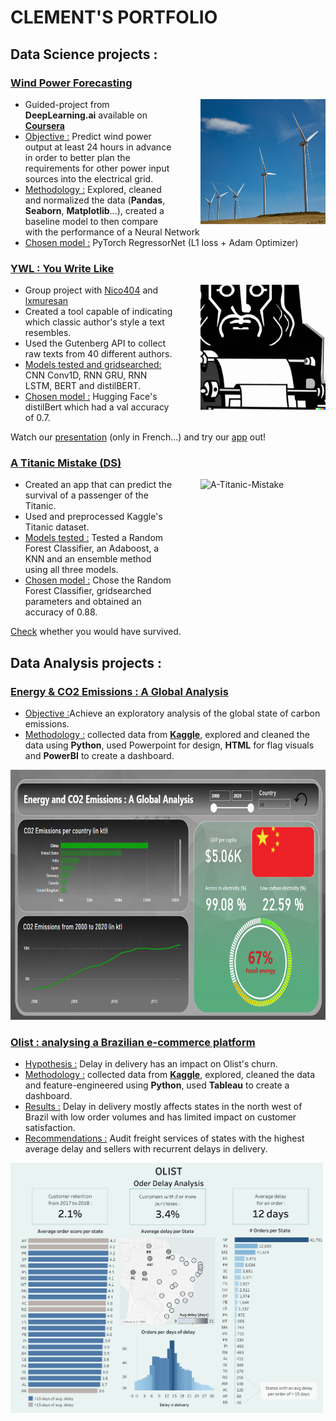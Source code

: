 # CLEMENT'S PORTFOLIO

## Data Science projects : 

### [Wind Power Forecasting](https://github.com/Clement7991/Wind_forecasting)
<img align="right" src="windturbine.jpg" alt="Wind Power" width="200" height="200" style="margin-left: 40px;" />

* Guided-project from **DeepLearning.ai** available on [**Coursera**](https://www.coursera.org/learn/ai-and-climate-change?specialization=ai-for-good)
* <ins>Objective :</ins> Predict wind power output at least 24 hours in advance in order to better plan the requirements for other power input sources into the electrical grid.
* <ins>Methodology :</ins> Explored, cleaned and normalized the data (**Pandas**, **Seaborn**, **Matplotlib**...), created a baseline model to then compare with the performance of a Neural Network 
* <ins>Chosen model :</ins> PyTorch RegressorNet (L1 loss + Adam Optimizer)

### [YWL : You Write Like](https://github.com/Clement7991/ywl)
<a href="https://www.youtube.com/watch?v=5VZa8K2afMg&t=336s&ab_channel=PouetPouet">
  <img align="right" src="ywl.png" alt="YWL" width="200" style="margin-left: 40px;" />
</a>

* Group project with [Nico404](https://github.com/Nico404) and [lxmuresan](https://github.com/lxmuresan)
* Created a tool capable of indicating which classic author's style a text resembles.
* Used the Gutenberg API to collect raw texts from 40 different authors.
* <ins>Models tested and gridsearched:</ins> CNN Conv1D, RNN GRU, RNN LSTM, BERT and distilBERT.
* <ins>Chosen model :</ins> Hugging Face's distilBert which had a val accuracy of 0.7.

Watch our [presentation](https://www.youtube.com/watch?v=5VZa8K2afMg&ab_channel=PouetPouet) (only in French...) and try our [app](https://youwritelike.streamlit.app) out!


### [A Titanic Mistake (DS)](https://github.com/Clement7991/Titanic-hw)
<img align="right" src="https://images.rawpixel.com/image_800/cHJpdmF0ZS9sci9pbWFnZXMvd2Vic2l0ZS8yMDIzLTAzL3drMjk5MDc4OS1pbWFnZS5qcGc.jpg" alt="A-Titanic-Mistake" width="200" height="200" style="margin-left: 40px;" />

* Created an app that can predict the survival of a passenger of the Titanic.
* Used and preprocessed Kaggle's Titanic dataset.
* <ins>Models tested :</ins> Tested a Random Forest Classifier, an Adaboost, a KNN and an ensemble method using all three models.
* <ins>Chosen model :</ins> Chose the Random Forest Classifier, gridsearched parameters and obtained an accuracy of 0.88.

[Check](https://titanic-mistake.streamlit.app/) whether you would have survived. 


## Data Analysis projects : 

### [Energy & CO2 Emissions : A Global Analysis](https://app.powerbi.com/groups/me/reports/c6def853-a898-4400-b343-7679df12a3d7?ctid=dbf392d3-8e2b-4202-b4f9-e05692d171aa&pbi_source=linkShare&bookmarkGuid=c8a365c8-9441-4eea-ae85-15ff9459e103)

* <ins>Objective :</ins>Achieve an exploratory analysis of the global state of carbon emissions.
* <ins>Methodology :</ins> collected data from [**Kaggle**](https://www.kaggle.com/datasets/anshtanwar/global-data-on-sustainable-energy), explored and cleaned the data using **Python**, used Powerpoint for design, **HTML** for flag visuals and **PowerBI** to create a dashboard.

<a href="https://app.powerbi.com/groups/me/reports/c6def853-a898-4400-b343-7679df12a3d7?ctid=dbf392d3-8e2b-4202-b4f9-e05692d171aa&pbi_source=linkShare&bookmarkGuid=c8a365c8-9441-4eea-ae85-15ff9459e103">
  <img src="Energy and emission dB.png" alt="Energy and Emissions Dashboard" width="700" height="400">
</a>


### [Olist : analysing a Brazilian e-commerce platform](https://olist.com/pt-br/)

* <ins>Hypothesis :</ins> Delay in delivery has an impact on Olist's churn.
* <ins>Methodology :</ins> collected data from [**Kaggle**](https://www.kaggle.com/datasets/olistbr/brazilian-ecommerce), explored, cleaned the data and feature-engineered using **Python**, used **Tableau** to create a dashboard.
* <ins>Results :</ins> Delay in delivery mostly affects states in the north west of Brazil with low order volumes and has limited impact on customer satisfaction. 
* <ins>Recommendations :</ins> Audit freight services of states with the highest average delay and sellers with recurrent delays in delivery.

<img src="Olist Dashboard (7).png" alt="Olist Dashboard" width="500" height="400">
